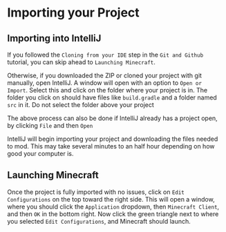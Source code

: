 # Importing your Project

## Importing into IntelliJ

If you followed the `Cloning from your IDE` step in the `Git and Github` tutorial, you can skip ahead to `Launching Minecraft`.

Otherwise, if you downloaded the ZIP or cloned your project with git manually, open IntelliJ.
A window will open with an option to `Open or Import`. Select this and click on the folder where your project is in. 
The folder you click on should have files like `build.gradle` and a folder named `src` in it. Do not select the folder above your project 

The above process can also be done if IntelliJ already has a project open, by clicking `File` and then `Open`

IntelliJ will begin importing your project and downloading the files needed to mod. This may take several minutes to an half hour depending on how good your computer is.

## Launching Minecraft

Once the project is fully imported with no issues, click on `Edit Configurations` on the top toward the right side. 
This will open a window, where you should click the `Application` dropdown, then `Minecraft Client`, and then `OK` in the bottom right.
Now click the green triangle next to where you selected `Edit Configurations`, and Minecraft should launch.
